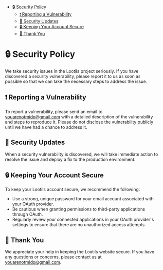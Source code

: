 - [🔒 Security Policy](#-security-policy)
	- [❗ Reporting a Vulnerability](#-reporting-a-vulnerability)
	- [🚨 Security Updates](#-security-updates)
	- [🔒 Keeping Your Account Secure](#-keeping-your-account-secure)
	- [🎉 Thank You](#-thank-you)

# 🔒 Security Policy

We take security issues in the Lootils project seriously. If you have discovered a security vulnerability, please report it to us as soon as possible so that we can take the necessary steps to address the issue.

## ❗ Reporting a Vulnerability

To report a vulnerability, please send an email to youarenotmido@gmail.com with a detailed description of the vulnerability and steps to reproduce it. Please do not disclose the vulnerability publicly until we have had a chance to address it.

## 🚨 Security Updates

When a security vulnerability is discovered, we will take immediate action to resolve the issue and deploy a fix to the production environment.

## 🔒 Keeping Your Account Secure

To keep your Lootils account secure, we recommend the following:

- Use a strong, unique password for your email account associated with your OAuth provider.
- Be cautious when granting permissions to third-party applications through OAuth.
- Regularly review your connected applications in your OAuth provider's settings to ensure that there are no unauthorized access attempts.

## 🎉 Thank You

We appreciate your help in keeping the Lootils website secure. If you have any questions or concerns, please contact us at youarenotmido@gmail.com.